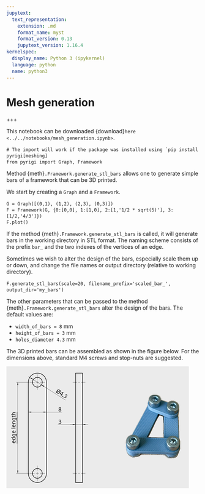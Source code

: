 ```yaml
---
jupytext:
  text_representation:
    extension: .md
    format_name: myst
    format_version: 0.13
    jupytext_version: 1.16.4
kernelspec:
  display_name: Python 3 (ipykernel)
  language: python
  name: python3
---
```


# Mesh generation

+++

This notebook can be downloaded {download}`here <../../notebooks/mesh_generation.ipynb>`.

```{code-cell} ipython3
# The import will work if the package was installed using `pip install pyrigi[meshing]
from pyrigi import Graph, Framework
```

Method {meth}`.Framework.generate_stl_bars` allows one to generate simple bars of a framework that can be 3D printed.

We start by creating a `Graph` and a `Framework`.


```{code-cell} ipython3
G = Graph([(0,1), (1,2), (2,3), (0,3)])
F = Framework(G, {0:[0,0], 1:[1,0], 2:[1,'1/2 * sqrt(5)'], 3:[1/2,'4/3']})
F.plot()
```

If the method {meth}`.Framework.generate_stl_bars` is called, it will generate bars 
in the working directory in STL format. The naming scheme consists of the prefix `bar_` and the two indexes
of the vertices of an edge. 

Sometimes we wish to alter the design of the bars, especially scale them up or down, 
and change the file names or output directory (relative to working directory).

```{code-cell} ipython3
F.generate_stl_bars(scale=20, filename_prefix='scaled_bar_', output_dir='my_bars')
```

The other parameters that can be passed to the method {meth}`.Framework.generate_stl_bars` alter
the design of the bars. The default values are:

- `width_of_bars = 8` mm
- `height_of_bars = 3` mm 
- `holes_diameter 4.3` mm

The 3D printed bars can be assembled as shown in the figure below. For the dimensions above,
standard M4 screws and stop-nuts are suggested.

![Assembled Framework](images/framework_3d_printed.png)




